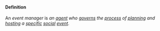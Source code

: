 #### Definition

An *event manager* is *an [agent](https://github.com/gcassel/Modular-Organization-Terminology/blob/master/terms/agent.md) who [governs](https://github.com/gcassel/Modular-Organization-Terminology/blob/master/terms/govern.md) the [process](https://github.com/gcassel/Modular-Organization-Terminology/blob/master/terms/process.md) of [planning](https://github.com/gcassel/Modular-Organization-Terminology/blob/master/terms/plan.md) and [hosting](https://github.com/gcassel/Modular-Organization-Terminology/blob/master/terms/host.md) a [specific](https://github.com/gcassel/Modular-Organization-Terminology/blob/master/terms/specific.md) [social](https://github.com/gcassel/Modular-Organization-Terminology/blob/master/terms/social.md) [event](https://github.com/gcassel/Modular-Organization-Terminology/blob/master/terms/event.md)*.
